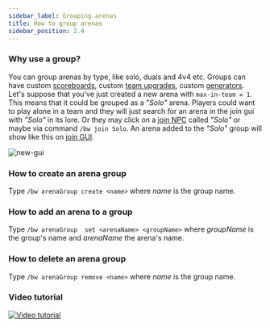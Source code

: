 ```yaml
---
sidebar_label: Grouping arenas
title: How to group arenas
sidebar_position: 2.4
---
```

### Why use a group?
You can group arenas by type, like solo, duals and 4v4 etc. Groups can have custom [scoreboards](../configuration/scoreboard-configuration), custom [team upgrades](../configuration/upgrades-configuration), custom [generators](../configuration/generators-configuration). Let's suppose that you've just created a new arena with `max-in-team = 1`. This means that it could be grouped as a *"Solo"* arena. Players could want to play alone in a team and they will just search for an arena in the join gui with _"Solo"_ in its lore. Or they may click on a [join NPC](../hooks/citizens-hook) called _"Solo"_ or maybe via command ```/bw join Solo```. An arena added to the *"Solo"* group will show like this on [join GUI](../setup/how-to-join-arenas#join-gui).

![new-gui](/uploads/new-gui.png)


### How to create an arena group
Type ```/bw arenaGroup create <name>``` where *name* is the group name.

### How to add an arena to a group
Type ```/bw arenaGroup  set <arenaName> <groupName>``` where *groupName* is the group's name and *arenaName* the arena's name.

### How to delete an arena group
Type ```/bw arenaGroup remove <name>``` where *name* is the group name.

### Video tutorial

[![Video tutorial](https://img.youtube.com/vi/FJj1SvbIBA4/0.jpg)](https://www.youtube.com/watch?v=FJj1SvbIBA4 "Tutorial")
